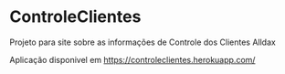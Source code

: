 # ControleClientes

Projeto para site sobre as informações de Controle dos Clientes Alldax

Aplicação disponivel em https://controleclientes.herokuapp.com/

